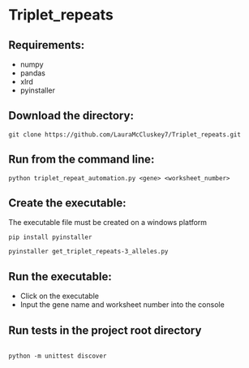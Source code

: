 # Triplet_repeats

## Requirements:

* numpy
* pandas
* xlrd
* pyinstaller 


## Download the directory:

```
git clone https://github.com/LauraMcCluskey7/Triplet_repeats.git 

```


## Run from the command line:

```
python triplet_repeat_automation.py <gene> <worksheet_number>
```


## Create the executable:


The executable file must be created on a windows platform

```
pip install pyinstaller
```

```
pyinstaller get_triplet_repeats-3_alleles.py

```


## Run the executable:


* Click on the executable 
* Input the gene name and worksheet number into the console



## Run tests in the project root directory


```

python -m unittest discover

```
